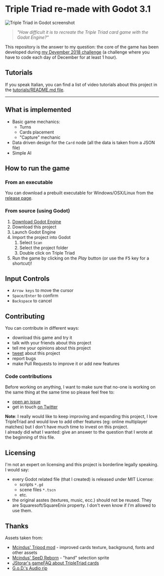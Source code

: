 # Triple Triad re-made with Godot 3.1

![Triple Triad in Godot screenshot](https://imgur.com/RwKigsz.jpg)

> *"How difficult it is to recreate the Triple Triad card game with the Godot Engine?"*

This repository is the answer to my question: the core of the game has been developed during [my Devember 2018 challenge](https://davcri.github.io/posts/devember2018-retrospective/) (a challenge where
you have to code each day of December for at least 1 hour).

## Tutorials

If you speak Italian, you can find a list of video tutorials
about this project in the [tutorials/README.md file](./tutorials/README.md).

---

## What is implemented

- Basic game mechanics:
   - Turns
   - Cards placement
   - "Capture" mechanic
- Data driven design for the `Card` node (all the data is taken from a JSON file)
- Simple AI

## How to run the game

### From an executable

You can download a prebuilt executable for Windows/OSX/Linux from the [release page](https://github.com/crystal-bit/triple-triad-godot/releases/latest).

### From source (using Godot)

1. [Download Godot Engine](https://godotengine.org/download/) 
2. Download this project
3. Launch Godot Engine
4. Import the project into Godot
   1. Select `Scan`
   2. Select the project folder
   3. Double click on Triple Triad
5. Run the game by clicking on the *Play* button (or use the <kbd>F5</kbd> key for a shortcut)!


## Input Controls

- `Arrow keys` to move the cursor
- `Space/Enter` to confirm
- `Backspace` to cancel

## Contributing

You can contribute in different ways:

- download this game and try it
- talk with your friends about this project
- tell me your opinions about this project
- [tweet](https://twitter.com/dav__cri) about this project
- report bugs
- make Pull Requests to improve it or add new features

### Code contributions

Before working on anything, I want to make sure that no-one is working
on the same thing at the same time so please feel free to:

- [open an issue](https://github.com/crystal-bit/triple-triad-godot/issues/new)
- get in touch [on Twitter](https://twitter.com/dav__cri) 

**Note**: I really would like to keep improving and expanding this
project, I love TripleTriad and would love to add other features (eg: online multiplayer matches)
but I don't have much time to invest on this project.  
I already did what I wanted: give an answer to the question that I wrote at the beginning of this 
file. 

## Licensing

I'm not an expert on licensing and this project is borderline legally speaking. I would say:

- every Godot related file (that I created) is released under MIT License:
  - scripts `*.gd`
  - scene files `*.tscn`
  - etc.
- the original asstes (textures, music, ecc.) should not be reused. They are Squaresoft/SquareEnix property. I don't even know if I'm allowed to use them.

## Thanks

Assets taken from: 

- [Mcindus' Tripod mod](http://forums.qhimm.com/index.php?topic=15301.0) - improved cards texture, background, fonts and other assets
- [Mcindus' SeeD Reborn](http://forums.qhimm.com/index.php?topic=15320.0) - "hand" selection sprite
- [JStorar's gameFAQ about TripleTriad cards](https://gamefaqs.gamespot.com/pc/197342-final-fantasy-viii/faqs/4906)
- [G.o.D.'s Audio rip](http://spritedatabase.net/file/17746/Sounds)
